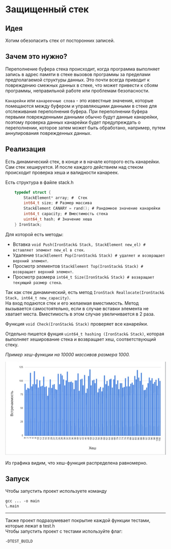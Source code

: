 # Защищенный стек
## Идея
Хотим обезопасить стек от посторонних записей.

## Зачем это нужно?
Переполнение буфера стека происходит, когда программа выполняет запись в адрес памяти в стеке вызовов программы за пределами предполагаемой структуры данных. Это почти всегда приводит к повреждению смежных данных в стеке, что может привести к сбоям программы, неправильной работе или проблемам безопасности.

`Канарейки` или `канареечные слова` - это известные значения, которые помещаются между буфером и управляющими данными в стеке для отслеживания переполнения буфера. При переполнении буфера первыми поврежденными данными обычно будут данные канарейки, поэтому проверка данных канарейки будет предупреждать о переполнении, которое затем может быть обработано, например, путем аннулирования поврежденных данных.

## Реализация
Есть динамический стек, в конце и в начале которого есть канарейки. Сам стек хешируется. 
И после каждого действием над стеком происходит проверка хеша и валидности канареек.

Есть структура в файле stack.h
```C
    typedef struct {
        StackElement* array; #  Стек
        int64_t size; # Размер массива
        StackElement CANARY = rand(); # Рандомное значение канарейки
        int64_t capacity; # Вместимость стека
        uint64_t hash; # Значение хеша
    } IronStack;
```
Для которой есть методы:
- Вставка ```void Push(IronStack& Stack, StackElement new_el) # вставляет элемент new_el в стек```.
- Удаление ```StackElement Pop(IronStack& Stack) # удаляет и возвращает верхний элемент```.
- Просмотр элементов ```StackElement Top(IronStack& Stack) # возвращает верхний элемент```.
- Просмотр размера ```int64_t Size(IronStack& Stack) # возвращает текующий размер стека```.

Так как стек динамический, есть метод ```IronStack Reallocate(IronStack& Stack, int64_t new_capacity)```. \
На вход подаются стек и его желаемая вместимость. Метод вызывается самостоятельно, если в случае вставки элемента не хватает места. Вместимость в этом случае увеличивается в 2 раза. 

Функция ```void Check(IronStack& Stack)``` проверяет все канарейки.

Отдельно пишется фунция ```uint64_t hashing (IronStack& Stack)```, которая выполняет хеширование стека и возвращает хеш, соответствующий стеку.

_Пример хеш-функции на 10000 массивов размера 1000._

![Hash Graph](https://github.com/KristinaKulabuhova/IronStack/blob/master/pictures/hash.jpg)

Из графика видим, что хеш-функция распределена равномерно.

## Запуск
Чтобы запустить проект используете команду
```
gcc ... -o main
\.main
```
___
Также проект подразумевает покрытие каждой функции тестами, которые лежат в test.h\
Чтобы запустить проект с тестами используйте флаг:
```
-DTEST_BUILD
```
